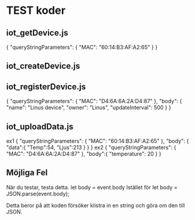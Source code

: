 # TEST koder
## iot_getDevice.js
{
  "queryStringParameters": {
    "MAC": "60:14:B3:AF:A2:65"
  }
}

## iot_createDevice.js


## iot_registerDevice.js
{
  "queryStringParameters": {
    "MAC": "D4:6A:6A:2A:D4:87"
  },
  "body": {
    "name": "Linus device",
    "owner": "Linus",
    "updateInterval": 500
  }
}
## iot_uploadData.js
ex1
{
  "queryStringParameters": {
    "MAC": "60:14:B3:AF:A2:65"
  },
  "body": {
    "data":{
      "Temp":54,
      "Ljus":213
    }
  }
}
ex2
{  "queryStringParameters": {
    "MAC": "D4:6A:6A:2A:D4:87"
  },
  "body":{
      "temperature": 20
  }
}



## Möjliga Fel

När du testar, testa detta.
let body = event.body
Istället för
let body = JSON.parse(event.body);

Detta beror på att koden försöker klistra in en string och göra om den till JSON.
